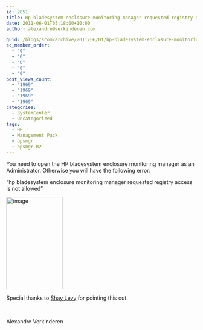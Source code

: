 ```yaml
---
id: 2851
title: Hp bladesystem enclosure monitoring manager requested registry access is not allowed
date: 2011-06-01T05:18:00+10:00
author: alexandre@verkinderen.com

guid: /blogs/scom/archive/2011/06/01/hp-bladesystem-enclosure-monitoring-manager-requested-registry-access-is-not-allowed.aspx
sc_member_order:
  - "0"
  - "0"
  - "0"
  - "0"
  - "0"
post_views_count:
  - "1969"
  - "1969"
  - "1969"
  - "1969"
categories:
  - SystemCenter
  - Uncategorized
tags:
  - HP
  - Management Pack
  - opsmgr
  - opsmgr R2
---
```

You need to open the HP bladesystem enclosure monitoring manager as an Administrator. Otherwise you will have the following error:

“hp bladesystem enclosure monitoring manager requested registry access is not allowed”

[<img style="border-right-width: 0px;margin: 0px;padding-left: 0px;padding-right: 0px;border-top-width: 0px;border-bottom-width: 0px;border-left-width: 0px;padding-top: 0px" border="0" alt="image" src="https://mscloudstorage.blob.core.windows.net/mscloudstorage//2012/06/image_thumb_74BA51F1.png" width="149" height="244" />](http://scug.be/scom/files/2012/06/image_22F44DAC.png)

Special thanks to <a href="http://blogs.microsoft.co.il/blogs/scriptfanatic/archive/2011/01/06/HP-BladeSystem-PowerShell-cmdlets.aspx" target="_blank">Shay Levy</a> for pointing this out.

&#160;

Alexandre Verkinderen

